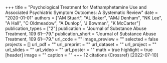 +++
title = "Psychological Treatment for Methamphetamine Use and Associated Psychiatric Symptom Outcomes: A Systematic Review"
date = "2020-01-01"
authors = ["AM Stuart", "AL Baker", "AMJ Denham", "NK Lee", "A Hall", "C Oldmeadow", "A Dunlop", "J Bowman", "K McCarter"]
publication_types = ["2"]
publication = "Journal of Substance Abuse Treatment, 109 61--79."
publication_short = "Journal of Substance Abuse Treatment, 109 61--79."
url_code = ""
image_preview = ""
selected = false
projects = []
url_pdf = ""
url_preprint = ""
url_dataset = ""
url_project = ""
url_slides = ""
url_video = ""
url_poster = ""
math = true
highlight = true
[header]
image = ""
caption = ""
+++
12 citations (Crossref) [2022-07-10]
